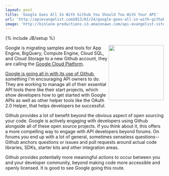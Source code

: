 ```yaml
---
layout: post
title: 'Google Goes All In With Github You Should Too With Your API'
url: 'http://apievangelist.com2013/01/24/google-goes-all-in-with-github-and-you-should-too-with-your-api/'
image: 'http://kinlane-productions.s3.amazonaws.com/api-evangelist-site/blog/google-cloud-platform.png'
---
```

{% include JB/setup %}
<p>
     <img src="https://s3.amazonaws.com/kinlane-productions/google/google-cloud-platform.png"  width="175" align="right" />
</p>
<p>
     Google is migrating samples and tools for App Engine, BigQuery, Compute Engine, Cloud SQL, and Cloud Storage to a new Github account, they are calling the <a title="Google Cloud Platform" href="http://google-opensource.blogspot.com/2013/01/find-sample-code-and-more-for-google.html">Google Cloud Platform</a>.
</p>
<p>
     <a href="https://github.com/googlecloudplatform">Google is going all in with its use of Github</a>, something I'm encouraging API owners to do. They are working to manage all of their essential API tools there like their start projects, which show developers how to get started with Google APIs as well as other helper tools like the OAuth 2.0 Helper, that helps developers be successful.
</p>
<p>
     Github provides a lot of benefit beyond the obvious aspect of open sourcing your code. Google is actively engaging with developers using Github alongside all of these open source projects. If you think about it, this offers a more compelling way to engage with API developers beyond forums. On forums you end up with a lot of general, sometimes senseless questions--Github anchors questions or issues and pull requests around actual code libraries, SDKs, starter kits and other integration areas.
</p>
<p>
     Github provides potentially more meaningful actions to occur between you and your developer community, beyond making code more accessible and openly licensed. It is good to see Google going this route.
</p>
